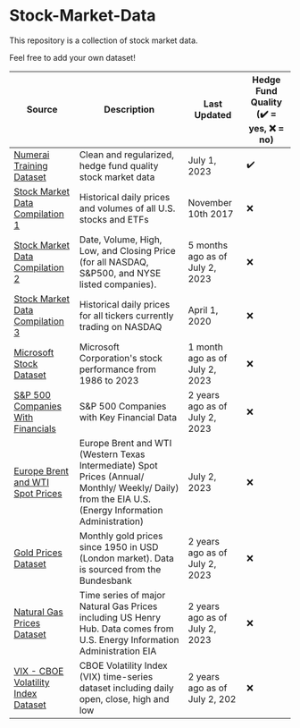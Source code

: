 # Stock-Market-Data
This repository is a collection of stock market data.

Feel free to add your own dataset!

| Source | Description | Last Updated | Hedge Fund Quality (:heavy_check_mark: = yes, :x: = no) |
| ------------ | ------------ | ------------ | ------------ |
| [Numerai Training Dataset](https://numer.ai/) | Clean and regularized, hedge fund quality stock market data | July 1, 2023 | :heavy_check_mark: |
| [Stock Market Data Compilation 1](https://www.kaggle.com/datasets/borismarjanovic/price-volume-data-for-all-us-stocks-etfs) | Historical daily prices and volumes of all U.S. stocks and ETFs | November 10th 2017 | :x: |
| [Stock Market Data Compilation 2](https://www.kaggle.com/datasets/paultimothymooney/stock-market-data) | Date, Volume, High, Low, and Closing Price (for all NASDAQ, S&P500, and NYSE listed companies). | 5 months ago as of July 2, 2023 | :x: |
| [Stock Market Data Compilation 3](https://www.kaggle.com/datasets/jacksoncrow/stock-market-dataset) | Historical daily prices for all tickers currently trading on NASDAQ | April 1, 2020 | :x: |
| [Microsoft Stock Dataset](https://www.kaggle.com/datasets/bilalwaseer/microsoft-stocks-from-1986-to-2023) | Microsoft Corporation's stock performance from 1986 to 2023 | 1 month ago as of July 2, 2023 | :x: |
| [S&P 500 Companies With Financials](https://datahub.io/core/s-and-p-500-companies-financials#data) | S&P 500 Companies with Key Financial Data | 2 years ago as of July 2, 2023 | :x: |
| [Europe Brent and WTI Spot Prices](https://datahub.io/core/oil-prices) | Europe Brent and WTI (Western Texas Intermediate) Spot Prices (Annual/ Monthly/ Weekly/ Daily) from the EIA U.S. (Energy Information Administration) | July 2, 2023 | :x: |
| [Gold Prices Dataset](https://datahub.io/core/gold-prices) | Monthly gold prices since 1950 in USD (London market). Data is sourced from the Bundesbank | 2 years ago as of July 2, 2023 | :x: |
| [Natural Gas Prices Dataset](https://datahub.io/core/natural-gas) | Time series of major Natural Gas Prices including US Henry Hub. Data comes from U.S. Energy Information Administration EIA | 2 years ago as of July 2, 2023 | :x: |
| [VIX - CBOE Volatility Index Dataset](https://datahub.io/core/finance-vix) | CBOE Volatility Index (VIX) time-series dataset including daily open, close, high and low | 2 years ago as of July 2, 202 | :x: |
